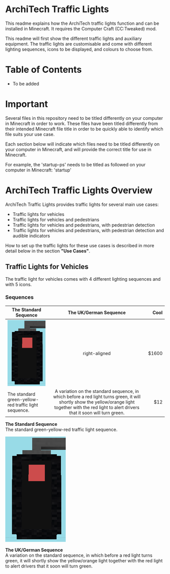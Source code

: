 # ArchiTech Traffic Lights

This readme explains how the ArchiTech traffic lights function and can be installed in Minecraft. It requires the Computer Craft (CC:Tweaked) mod.

This readme will first show the different traffic lights and auxiliary equipment. The traffic lights are customisable and come with different lighting sequences, icons to be displayed, and colours to choose from.

# Table of Contents

- To be added

# Important

Several files in this repository need to be titled differently on your computer in Minecraft in order to work. These files have been titled differently from their intended Minecraft file title in order to be quickly able to identify which file suits your use case.

Each section below will indicate which files need to be titled differently on your computer in Minecraft, and will provide the correct title for use in Minecraft.

For example, the 'startup-ps' needs to be titled as followed on your computer in Minecraft: 'startup'

# ArchiTech Traffic Lights Overview

ArchiTech Traffic Lights provides traffic lights for several main use cases:
* Traffic lights for vehicles
* Traffic lights for vehicles and pedestrians
* Traffic lights for vehicles and pedestrians, with pedestrian detection
* Traffic lights for vehicles and pedestrians, with pedestrian detection and audible indicators

How to set up the traffic lights for these use cases is described in more detail below in the section **"Use Cases"**.

## Traffic Lights for Vehicles
The traffic light for vehicles comes with 4 different lighting sequences and with 5 icons.

### Sequences

| **The Standard Sequence** | **The UK/German Sequence** | Cool  |
| ------------- |:-------------:| -----:|
| ![StandardSequence](/trafficlights/gifs/StandardSequence.gif) | right-aligned | $1600 |
| The standard green-yellow-red traffic light sequence. | A variation on the standard sequence, in which before a red light turns green, it will shortly show the yellow/orange light together with the red light to alert drivers that it soon will turn green. |   $12 |




**The Standard Sequence**  
The standard green-yellow-red traffic light sequence.

![StandardSequence](/trafficlights/gifs/StandardSequence.gif)

**The UK/German Sequence**  
A variation on the standard sequence, in which before a red light turns green, it will shortly show the yellow/orange light together with the red light to alert drivers that it soon will turn green.
